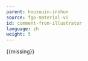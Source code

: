 ```yaml
---
parent: houzouin-inshun
source: fgo-material-vi
id: comment-from-illustrator
language: zh
weight: 5
---
```


{{missing}}
